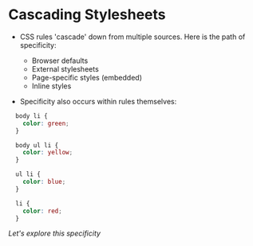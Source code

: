 # Cascading Stylesheets
* CSS rules 'cascade' down from multiple sources. Here is the path of specificity:
  * Browser defaults
  * External stylesheets
  * Page-specific styles (embedded)
  * Inline styles

* Specificity also occurs within rules themselves:

```css
  body li {
    color: green;
  }

  body ul li {
    color: yellow;
  }

  ul li {
    color: blue;
  }

  li {
    color: red;
  }
```

*Let's explore this specificity*
